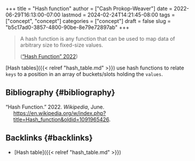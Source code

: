 +++
title = "Hash function"
author = ["Cash Prokop-Weaver"]
date = 2022-06-29T16:13:00-07:00
lastmod = 2024-02-24T14:21:45-08:00
tags = ["concept", "concept"]
categories = ["concept"]
draft = false
slug = "b5c17ad0-3857-4800-90be-8e79e72897ab"
+++

> A hash function is any function that can be used to map data of arbitrary size to fixed-size values.
>
> (<a href="#citeproc_bib_item_1">“Hash Function” 2022</a>)

[Hash tables]({{< relref "hash_table.md" >}}) use hash functions to relate `keys` to a position in an array of buckets/slots holding the `values`.


## Bibliography {#bibliography}

<style>.csl-entry{text-indent: -1.5em; margin-left: 1.5em;}</style><div class="csl-bib-body">
  <div class="csl-entry"><a id="citeproc_bib_item_1"></a>“Hash Function.” 2022. <i>Wikipedia</i>, June. <a href="https://en.wikipedia.org/w/index.php?title=Hash_function&oldid=1091965426">https://en.wikipedia.org/w/index.php?title=Hash_function&#38;oldid=1091965426</a>.</div>
</div>


## Backlinks {#backlinks}

-   [Hash table]({{< relref "hash_table.md" >}})
